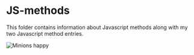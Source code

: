 # JS-methods

This folder contains information about Javascript methods along with my two Javascript method entries.

![Minions happy](https://tse2.mm.bing.net/th?id=OIP.tGWPQhFGydjU3d00TxWr8AHaDW&pid=Api&P=0&w=360&h=163)


